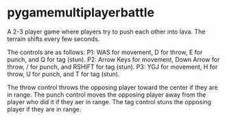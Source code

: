 # pygamemultiplayerbattle
A 2-3 player game where players try to push each other into lava. The terrain shifts every few seconds. 

The controls are as follows: 
P1: WAS for movement, D for throw, E for punch, and Q for tag (stun).
P2: Arrow Keys for movement, Down Arrow for throw, / for punch, and RSHIFT for tag (stun).
P3: YGJ for movement, H for throw, U for punch, and T for tag (stun).

The throw control throws the opposing player toward the center if they are in range.
The punch control moves the opposing player away from the player who did it if they aer in range.
The tag control stuns the opposing player if they are in range.
